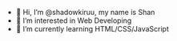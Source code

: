 - 👋 Hi, I’m @shadowkiruu, my name is Shan
- 👀 I’m interested in Web Developing
- 🌱 I’m currently learning HTML/CSS/JavaScript

<!---
shadowkiruu/shadowkiruu is a ✨ special ✨ repository because its `README.md` (this file) appears on your GitHub profile.
You can click the Preview link to take a look at your changes.
--->
